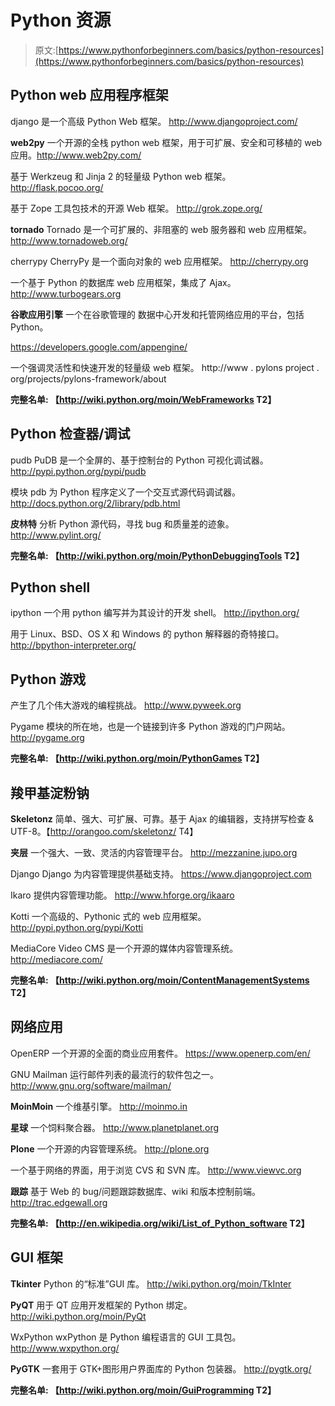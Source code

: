 # Python 资源

> 原文:[https://www.pythonforbeginners.com/basics/python-resources](https://www.pythonforbeginners.com/basics/python-resources)

## Python web 应用程序框架

django 是一个高级 Python Web 框架。
http://www.djangoproject.com/

**web2py**
一个开源的全栈 python web 框架，用于可扩展、安全和可移植的
web 应用。http://www.web2py.com/

基于 Werkzeug 和 Jinja 2 的轻量级 Python web 框架。
http://flask.pocoo.org/

基于 Zope 工具包技术的开源 Web 框架。
http://grok.zope.org/

**tornado**
Tornado 是一个可扩展的、非阻塞的 web 服务器和 web 应用框架。
http://www.tornadoweb.org/

cherrypy
CherryPy 是一个面向对象的 web 应用框架。
http://cherrypy.org

一个基于 Python 的数据库 web 应用框架，集成了 Ajax。
http://www.turbogears.org

**谷歌应用引擎** 一个在谷歌管理的
数据中心开发和托管网络应用的平台，包括 Python。

https://developers.google.com/appengine/

一个强调灵活性和快速开发的轻量级 web 框架。
http://www . pylons project . org/projects/pylons-framework/about

**完整名单:
【http://wiki.python.org/moin/WebFrameworks T2】**

## Python 检查器/调试

pudb
PuDB 是一个全屏的、基于控制台的 Python 可视化调试器。
http://pypi.python.org/pypi/pudb

模块 pdb 为 Python 程序定义了一个交互式源代码调试器。
http://docs.python.org/2/library/pdb.html

**皮林特**
分析 Python 源代码，寻找 bug 和质量差的迹象。
http://www.pylint.org/

**完整名单:
【http://wiki.python.org/moin/PythonDebuggingTools T2】**

## Python shell

ipython
一个用 python 编写并为其设计的开发 shell。
http://ipython.org/

用于 Linux、BSD、OS X 和 Windows 的 python 解释器的奇特接口。
http://bpython-interpreter.org/

## Python 游戏

产生了几个伟大游戏的编程挑战。
http://www.pyweek.org

Pygame 模块的所在地，也是一个链接到许多 Python 游戏的门户网站。
http://pygame.org

**完整名单:
【http://wiki.python.org/moin/PythonGames T2】**

## 羧甲基淀粉钠

**Skeletonz**
简单、强大、可扩展、可靠。基于 Ajax 的编辑器，支持拼写检查
& UTF-8。【http://orangoo.com/skeletonz/ T4】

**夹层**
一个强大、一致、灵活的内容管理平台。
http://mezzanine.jupo.org

Django
Django 为内容管理提供基础支持。
https://www.djangoproject.com

Ikaro
提供内容管理功能。
http://www.hforge.org/ikaaro

Kotti
一个高级的、Pythonic 式的 web 应用框架。
http://pypi.python.org/pypi/Kotti

MediaCore Video CMS
是一个开源的媒体内容管理系统。
http://mediacore.com/

**完整名单:
【http://wiki.python.org/moin/ContentManagementSystems T2】**

## 网络应用

OpenERP
一个开源的全面的商业应用套件。
https://www.openerp.com/en/

GNU Mailman
运行邮件列表的最流行的软件包之一。
http://www.gnu.org/software/mailman/

**MoinMoin**
一个维基引擎。
http://moinmo.in

**星球**
一个饲料聚合器。
http://www.planetplanet.org

**Plone**
一个开源的内容管理系统。
http://plone.org

一个基于网络的界面，用于浏览 CVS 和 SVN 库。
http://www.viewvc.org

**跟踪**
基于 Web 的 bug/问题跟踪数据库、wiki 和版本控制前端。
http://trac.edgewall.org

**完整名单:
【http://en.wikipedia.org/wiki/List_of_Python_software T2】**

## GUI 框架

**Tkinter**
Python 的“标准”GUI 库。
http://wiki.python.org/moin/TkInter

**PyQT**
用于 QT 应用开发框架的 Python 绑定。
http://wiki.python.org/moin/PyQt

WxPython
wxPython 是 Python 编程语言的 GUI 工具包。
http://www.wxpython.org/

**PyGTK**
一套用于 GTK+图形用户界面库的 Python 包装器。
http://pygtk.org/

**完整名单:
【http://wiki.python.org/moin/GuiProgramming T2】**